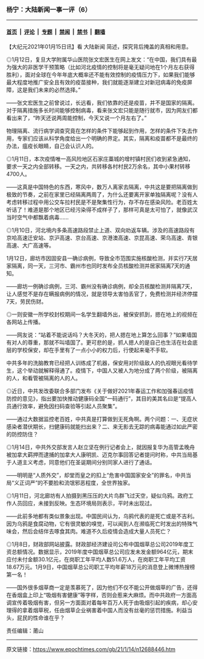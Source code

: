### 杨宁：大陆新闻一事一评（6）

---

#### [首页](../../../..?n12688446) &nbsp;|&nbsp; [评论](../../../../../epoch-comment?n12688446) &nbsp;|&nbsp; [专题](../../../../../epoch-special?n12688446) &nbsp;|&nbsp; [禁闻](../../../../../epoch-news?n12688446) &nbsp;|&nbsp; [禁书](../../../../../books?n12688446) &nbsp;|&nbsp; [翻墙](https://github.com/gfw-breaker/nogfw/blob/master/README.md?n12688446)


<div class="post_content" id="artbody" itemprop="articleBody">
 <!-- article content begin -->
 <p>
  【大纪元2021年01月15日讯】看
  <ok href="https://www.epochtimes.com/gb/tag/%E5%A4%A7%E9%99%86%E6%96%B0%E9%97%BB.html">
   大陆新闻
  </ok>
  简述，探究背后掩盖的真相和用意。
 </p>
 <p>
  ◎1月12日，复旦大学附属华山医院张文宏医生在网上发文：“在中国，我们具有最为强大的非医学干预策略（比如河北疫情的控制将是毫无疑问地在1个月左右获得胜利），面对全球在今年年底大概率还不能有效控制的疫情压力下，如果我们能够最大程度地推广安全且有效的疫苗接种，我们就能逐渐建立对新冠病毒的免疫屏障，这是我们未来的必然选择。”
 </p>
 <p>
  ——张文宏医生之前曾说过，长远看，我们依靠的还是疫苗，并不是国家的隔离。对于隔离措施多长时间能够控制病毒，看来张文宏只能是随行就市，因为网友们都看出来了，“昨天还说两周能控制，今天又说一个月左右了。”
 </p>
 <p>
  物理隔离、流行病学调查究竟在怎样的条件下能够起到作用，怎样的条件下失去作用，专家们应该从科学角度给出一个明确的界定。其实，隔离和疫苗都不是最终的办法，瘟疫长眼睛，自己会认识人的。
 </p>
 <p>
  ◎1月11日，本次疫情唯一高风险地区石家庄藁城的增村镇村民们收到紧急通知，要求一天之内全部转移。一天之内，共转移各村村民2万余名，其中小果村转移4700人。
 </p>
 <p>
  ——这真是中国特色的东西，寒风中，数万人离家去隔离，中共这是要把隔离做到极致的节奏，之前在家里已经隔离两周了，为什么还要离开家单独隔离呢？没有人考虑转移过程中用公交车拉村民是不是聚集性行为，存不存在感染风险。老百姓太听话了！难道是那个地区已经污染得不成样子了，那样可真是太可怕了，就像武汉当时空气中都飘着病毒……
 </p>
 <p>
  ◎1月10日，河北境内多条高速路段禁止上道、双向劝返车辆。涉及的高速路段有京哈高速迁安站、京沪高速、京台高速、京港澳高速、京昆高速、荣乌高速、青银高速、大广高速等。
 </p>
 <p>
  1月12日，廊坊市因固安县一确诊病例，导致全市范围实施核酸检测，并实行7天居家隔离，同一天，三河市、霸州市也同时发布全员核酸检测并居家隔离7天的通知。
 </p>
 <p>
  ——廊坊一例确诊病例，三河、霸州没有确诊病例，却全员核酸检测并隔离7天，让人感觉不是存在瞒报病例的情况，就是领导太害怕丢官了，免费检测并经济停摆7天，劳民伤财。
 </p>
 <p>
  ◎一则安徽一所学校封校期间一名学生翻墙外出，被保安抓到，摁在地上的视频在各网站上传播。
 </p>
 <p>
  ——网友说：“站着不能说话吗？大冬天的，把人摁在地上算怎么回事？”如果墙国有对人的尊重，那就不叫墙国了。更可悲的是，抓人摁人的是自己也生活在社会底层的学校保安，却在手里有了一点小小的权力后，行使起来毫不手软。
 </p>
 <p>
  中共多年的洗脑教育已经把人训练成了机器，保安用对阶级敌人的仇视眼光看待学生，这个举动就解释得通了。疫情下，中国人又被人为地分成了两个阶级，被隔离的人，和看管被隔离的人的人。
 </p>
 <p>
  ◎近日，中共发改委联合多部门发布《关于做好2021年春运工作和加强春运疫情防控的意见》，指出要加快推动健康码全国“一码通行”，其目的美其名曰是“提高人员通行效率，避免因扫码查验等引起人员聚集”。
 </p>
 <p>
  ——通过大数据监控老百姓，中共真是打算做到无死角啊。两个问题：一、无症状感染者潜伏期长，扫健康码就能扫出来？二、来无影去无踪的病毒能通过如此严密的防控防住？
 </p>
 <p>
  ◎1月14日，中共外交部发言人赵立坚在例行记者会上，就因报复华为高管孟晚舟被加拿大羁押而逮捕的加拿大人康明凯、迈克尔事回答记者提问时称，中共当局基于人道主义考虑，同意他们在圣诞期间分别同家人进行了通话。
 </p>
 <p>
  ——明明是“人质外交”，却堂而皇之的扣上“危害中国国家安全”的罪名，中共当局“义正词严”的不要脸和流氓邪恶程度，全世界独家。
 </p>
 <p>
  ◎1月11日，河北廊坊有人拍摄到黑压压的大片鸟群飞过天空，疑似乌鸦。政府工作人员回应，未接到反映。生态环境局则表示，平时未出现过。
 </p>
 <p>
  ——此前多地都有类似景象出现。中国民间认为，乌鸦代表的是死亡或是不吉利。因为乌鸦是食腐动物，它有很灵敏的嗅觉，可以闻到人在濒临死亡时发出的特殊气味会，然后会结伴去啄食其肉。难道不久后疫情会造成大量人员死亡？
 </p>
 <p>
  ◎1月8日，财政部网站披露。财政部经济建设司公布中国烟草总公司2019年度工资总额情况。数据显示，2019年度中国烟草总公司应发未发金额964亿元，期末应付未付金额30.1亿元，在岗职工年平均人数51.6万人，在岗职工年平均工资18.67万元。1月9日，中国烟草总公司职工平均年薪18万元的消息登上微博热搜榜第一名！
 </p>
 <p>
  ——国外很多烟草商一定是羡慕死了，因为他们不仅不能公开做烟草的广告，还得在香烟盒上印上“吸烟有害健康”等字样，否则会惹来大麻烦。而中共政府一方面高调宣传着吸烟有害，但另一方面面对着每年百万人死于由吸烟引起的疾病，却心安理得的拿着烟草税，任由烟草企业祸害着中国人而没有丝毫的惩罚措施。利益当头，屁民的性命谁在乎？
 </p>
 <p>
  责任编辑：莆山
 </p>
 <!-- article content end -->
 <div id="below_article_ad">
 </div>
</div>


---

原文链接：https://www.epochtimes.com/gb/21/1/14/n12688446.htm